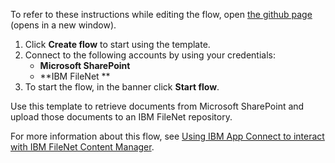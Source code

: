 To refer to these instructions while editing the flow, open [the github page](https://github.com/ot4i/app-connect-templates/blob/master/resources/markdown/Retrieve%20documents%20from%20Microsoft%20SharePoint%20and%20upload%20them%20to%20an%20IBM%20FileNet%20repository_instructions.md) (opens in a new window).

1. Click **Create flow** to start using the template.
2. Connect to the following accounts by using your credentials:
   - **Microsoft SharePoint** 
   - **IBM FileNet **
3. To start the flow, in the banner click **Start flow**.

Use this template to retrieve documents from Microsoft SharePoint and upload those documents to an IBM FileNet repository.

For more information about this flow, see [Using IBM App Connect to interact with IBM FileNet Content Manager](https://community.ibm.com/community/user/integration/viewdocument/using-ibm-app-connect-to-interact-w-3).
